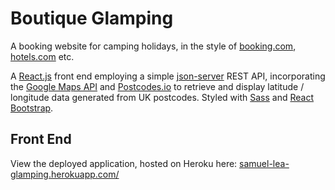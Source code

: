 # Boutique Glamping

A booking website for camping holidays, in the style of  [booking.com](https://booking.com/), [hotels.com](https://hotels.com/) etc.<br>

A [React.js](https://reactjs.org/) front end employing a simple [json-server](https://www.npmjs.com/package/json-server) REST API, incorporating the [Google Maps API](https://developers.google.com/maps/documentation/javascript/overview) and [Postcodes.io](https://postcodes.io/) to retrieve and display latitude / longitude data generated from UK postcodes. Styled with [Sass](https://sass-lang.com/) and [React Bootstrap](https://react-bootstrap.github.io/).

## Front End

View the deployed application, hosted on Heroku here: [samuel-lea-glamping.herokuapp.com/](https://samuel-lea-glamping.herokuapp.com/)